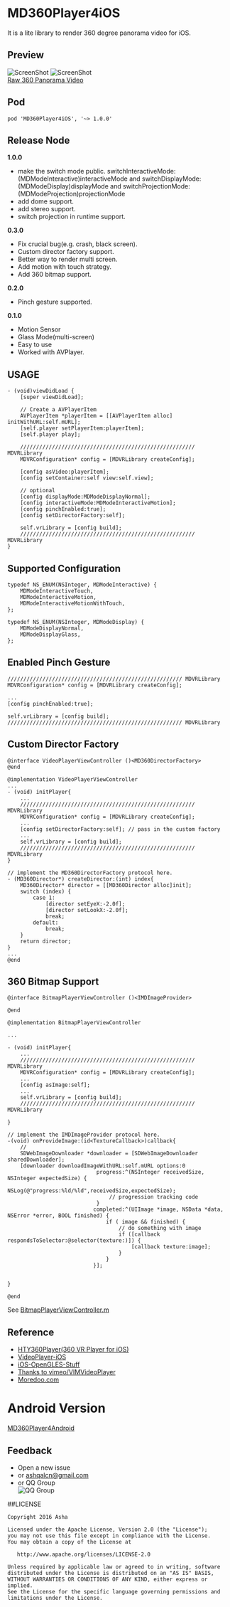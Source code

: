 # MD360Player4iOS
It is a lite library to render 360 degree panorama video for iOS.

## Preview
![ScreenShot](https://raw.githubusercontent.com/ashqal/MD360Player4iOS/master/screenshot.png)
![ScreenShot](https://raw.githubusercontent.com/ashqal/MD360Player4iOS/master/screenshot2.png)
</br>
[Raw 360 Panorama Video](http://d8d913s460fub.cloudfront.net/krpanocloud/video/airpano/video-1920x960a.mp4)

## Pod
```
pod 'MD360Player4iOS', '~> 1.0.0'
```

## Release Node
**1.0.0**
* make the switch mode public. switchInteractiveMode:(MDModeInteractive)interactiveMode and switchDisplayMode:(MDModeDisplay)displayMode and switchProjectionMode:(MDModeProjection)projectionMode
* add dome support.
* add stereo support.
* switch projection in runtime support.

**0.3.0**
* Fix crucial bug(e.g. crash, black screen).
* Custom director factory support.
* Better way to render multi screen.
* Add motion with touch strategy.
* Add 360 bitmap support.

**0.2.0**
* Pinch gesture supported.

**0.1.0**
* Motion Sensor
* Glass Mode(multi-screen)
* Easy to use
* Worked with AVPlayer.

## USAGE
```objc
- (void)viewDidLoad {
    [super viewDidLoad];
    
    // Create a AVPlayerItem
    AVPlayerItem *playerItem = [[AVPlayerItem alloc] initWithURL:self.mURL];
    [self.player setPlayerItem:playerItem];
    [self.player play];
    
    /////////////////////////////////////////////////////// MDVRLibrary
    MDVRConfiguration* config = [MDVRLibrary createConfig];
    
    [config asVideo:playerItem];
    [config setContainer:self view:self.view];
    
    // optional
    [config displayMode:MDModeDisplayNormal];
    [config interactiveMode:MDModeInteractiveMotion];
    [config pinchEnabled:true];
    [config setDirectorFactory:self];
    
    self.vrLibrary = [config build];
    /////////////////////////////////////////////////////// MDVRLibrary
}
```

## Supported Configuration
```objc
typedef NS_ENUM(NSInteger, MDModeInteractive) {
    MDModeInteractiveTouch,
    MDModeInteractiveMotion,
    MDModeInteractiveMotionWithTouch,
};

typedef NS_ENUM(NSInteger, MDModeDisplay) {
    MDModeDisplayNormal,
    MDModeDisplayGlass,
};
```

## Enabled Pinch Gesture
```objc
/////////////////////////////////////////////////////// MDVRLibrary
MDVRConfiguration* config = [MDVRLibrary createConfig];

...
[config pinchEnabled:true];

self.vrLibrary = [config build];
/////////////////////////////////////////////////////// MDVRLibrary
```

## Custom Director Factory
```objc
@interface VideoPlayerViewController ()<MD360DirectorFactory>
@end

@implementation VideoPlayerViewController
...
- (void) initPlayer{
   	...
    /////////////////////////////////////////////////////// MDVRLibrary
    MDVRConfiguration* config = [MDVRLibrary createConfig];
   	...
    [config setDirectorFactory:self]; // pass in the custom factory
    ...
    self.vrLibrary = [config build];
    /////////////////////////////////////////////////////// MDVRLibrary
}

// implement the MD360DirectorFactory protocol here.
- (MD360Director*) createDirector:(int) index{
    MD360Director* director = [[MD360Director alloc]init];
    switch (index) {
        case 1:
            [director setEyeX:-2.0f];
            [director setLookX:-2.0f];
            break;
        default:
            break;
    }
    return director;
}
...
@end

```

## 360 Bitmap Support
```objc
@interface BitmapPlayerViewController ()<IMDImageProvider>

@end

@implementation BitmapPlayerViewController

...

- (void) initPlayer{
    ...
    /////////////////////////////////////////////////////// MDVRLibrary
    MDVRConfiguration* config = [MDVRLibrary createConfig];
    ...
    [config asImage:self];
    ...
    self.vrLibrary = [config build];
    /////////////////////////////////////////////////////// MDVRLibrary
   
}

// implement the IMDImageProvider protocol here.
-(void) onProvideImage:(id<TextureCallback>)callback{
    //
    SDWebImageDownloader *downloader = [SDWebImageDownloader sharedDownloader];
    [downloader downloadImageWithURL:self.mURL options:0
                            progress:^(NSInteger receivedSize, NSInteger expectedSize) {
                                NSLog(@"progress:%ld/%ld",receivedSize,expectedSize);
                                // progression tracking code
                            }
                           completed:^(UIImage *image, NSData *data, NSError *error, BOOL finished) {
                               if ( image && finished) {
                                   // do something with image
                                   if ([callback respondsToSelector:@selector(texture:)]) {
                                       [callback texture:image];
                                   }
                               }
                           }];
    
    
}

@end
```
See [BitmapPlayerViewController.m](https://github.com/ashqal/MD360Player4iOS/blob/master/MD360Player4iOS/BitmapPlayerViewController.m)

## Reference
* [HTY360Player(360 VR Player for iOS)](https://github.com/hanton/HTY360Player)
* [VideoPlayer-iOS](https://github.com/davidAgo4g/VideoPlayer-iOS)
* [iOS-OpenGLES-Stuff](https://github.com/jlamarche/iOS-OpenGLES-Stuff)
* [Thanks to vimeo/VIMVideoPlayer](https://github.com/vimeo/VIMVideoPlayer)
* [Moredoo.com](http://www.moredoo.com/)


# Android Version
[MD360Player4Android](https://github.com/ashqal/MD360Player4Android)

## Feedback
* Open a new issue
* or ashqalcn@gmail.com
* or QQ Group<br/>
![QQ Group](https://cloud.githubusercontent.com/assets/5126517/15381968/5a0e56a2-1db7-11e6-986e-462d96dd5e02.jpeg)

##LICENSE
```
Copyright 2016 Asha

Licensed under the Apache License, Version 2.0 (the "License");
you may not use this file except in compliance with the License.
You may obtain a copy of the License at

   http://www.apache.org/licenses/LICENSE-2.0

Unless required by applicable law or agreed to in writing, software
distributed under the License is distributed on an "AS IS" BASIS,
WITHOUT WARRANTIES OR CONDITIONS OF ANY KIND, either express or implied.
See the License for the specific language governing permissions and
limitations under the License.
```
